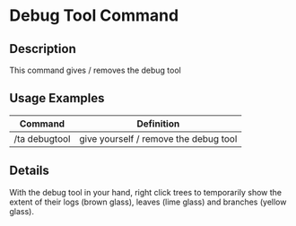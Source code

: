 # Debug Tool Command

## Description

This command gives / removes the debug tool

## Usage Examples

Command |  Definition
------------- | -------------
/ta debugtool | give yourself / remove the debug tool

## Details

With the debug tool in your hand, right click trees to temporarily show the extent of their logs (brown glass), leaves (lime glass) and branches (yellow glass).
